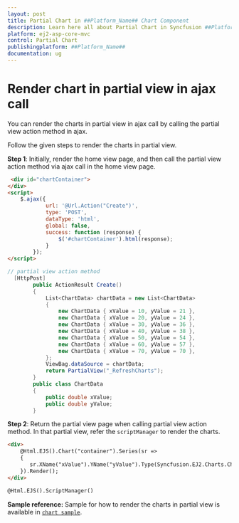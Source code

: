 ```yaml
---
layout: post
title: Partial Chart in ##Platform_Name## Chart Component
description: Learn here all about Partial Chart in Syncfusion ##Platform_Name## Chart component of Syncfusion Essential JS 2 and more.
platform: ej2-asp-core-mvc
control: Partial Chart
publishingplatform: ##Platform_Name##
documentation: ug
---
```



<!-- markdownlint-disable MD036 -->

# Render chart in partial view in ajax call

You can render the charts in partial view in ajax call by calling the partial view action method in ajax.

Follow the given steps to render the charts in partial view.

**Step 1**: Initially, render the home view page, and then call the partial view action method via ajax call in the home view page.

```html
 <div id="chartContainer">
</div>
<script>
    $.ajax({
            url: '@Url.Action("Create")',
            type: 'POST',
            dataType: 'html',
            global: false,
            success: function (response) {
                $('#chartContainer').html(response);
            }
        });
</script>
```

```cs
// partial view action method
  [HttpPost]
        public ActionResult Create()
        {
            List<ChartData> chartData = new List<ChartData>
            {
                new ChartData { xValue = 10, yValue = 21 },
                new ChartData { xValue = 20, yValue = 24 },
                new ChartData { xValue = 30, yValue = 36 },
                new ChartData { xValue = 40, yValue = 38 },
                new ChartData { xValue = 50, yValue = 54 },
                new ChartData { xValue = 60, yValue = 57 },
                new ChartData { xValue = 70, yValue = 70 },
            };
            ViewBag.dataSource = chartData;
            return PartialView("_RefreshCharts");
        }
        public class ChartData
        {
            public double xValue;
            public double yValue;
        }
```

**Step 2**: Return the partial view page when calling partial view action method. In that partial view, refer the `scriptManager` to render the charts.

```html
<div>
    @Html.EJS().Chart("container").Series(sr =>
    {
       sr.XName("xValue").YName("yValue").Type(Syncfusion.EJ2.Charts.ChartSeriesType.Column).DataSource(ViewBag.dataSource).Add();
    }).Render();
</div>

@Html.EJS().ScriptManager()
```

**Sample reference:** Sample for how to render the charts in partial view is available in [`chart sample`](http://www.syncfusion.com/downloads/support/directtrac/general/ze/chartsample1860216677).
